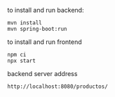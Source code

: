 to install and run backend:
```
mvn install
mvn spring-boot:run
```

to install and run frontend
```
npm ci
npx start
```

backend server address
```
http://localhost:8080/productos/
```
